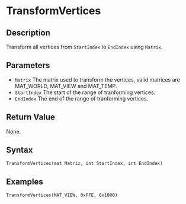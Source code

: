 # TransformVertices

## Description
Transform all vertices from `StartIndex` to `EndIndex` using `Matrix`.

## Parameters
- `Matrix`
The matrix used to transform the vertices, valid matrices are MAT_WORLD, MAT_VIEW and MAT_TEMP.
- `StartIndex`
The start of the range of tranforming vertices.
- `EndIndex`
The end of the range of tranforming vertices.

## Return Value
None.

## Syntax
```
TransformVertices(mat Matrix, int StartIndex, int EndIndex)
```

## Examples
```
TransformVertices(MAT_VIEW, 0xFFE, 0x1000)
```